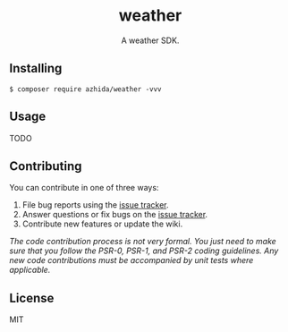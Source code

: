 <h1 align="center"> weather </h1>

<p align="center"> A weather SDK.</p>


## Installing

```shell
$ composer require azhida/weather -vvv
```

## Usage

TODO

## Contributing

You can contribute in one of three ways:

1. File bug reports using the [issue tracker](https://github.com/azhida/weather/issues).
2. Answer questions or fix bugs on the [issue tracker](https://github.com/azhida/weather/issues).
3. Contribute new features or update the wiki.

_The code contribution process is not very formal. You just need to make sure that you follow the PSR-0, PSR-1, and PSR-2 coding guidelines. Any new code contributions must be accompanied by unit tests where applicable._

## License

MIT